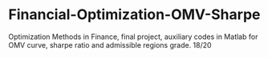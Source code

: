 # Financial-Optimization-OMV-Sharpe
Optimization Methods in Finance, final project, auxiliary codes in Matlab for OMV curve, sharpe ratio and admissible regions
grade. 18/20

